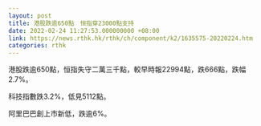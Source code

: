 ```yaml
---
layout: post
title: 港股跌逾650點　恒指穿23000點支持
date: 2022-02-24 11:27:53.000000000 +08:00
link: https://news.rthk.hk/rthk/ch/component/k2/1635575-20220224.htm
categories: rthk
---
```


港股跌逾650點，恒指失守二萬三千點，較早時報22994點，跌666點，跌幅2.7%。

科技指數跌3.2%，低見5112點。

阿里巴巴創上市新低，跌逾6%。

